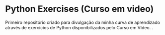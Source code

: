 # Python Exercises (Curso em video)
 Primeiro repositório criado para divulgação da minha curva de aprendizado através de exercícios de Python disponibilizados pelo Curso em Vídeo.
 .
